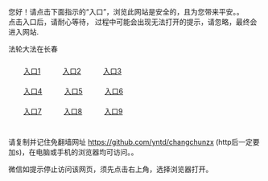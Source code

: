 您好！请点击下面指示的“入口”，浏览此网站是安全的，且为您带来平安。。 <br/>
点击入口后，请耐心等待， 过程中可能会出现无法打开的提示，请忽略，最终会进入网站. </br>

法轮大法在长春<br/>
<div style="padding:10px"><a style="margin:20px" target="_blank" href="https://d208cm18n05ij.cloudfront.net/2Qpsp?ztulgjc" id="ccLink1" rel="nofollow">入口1</a> <a target="_blank" style="margin:20px" href="https://d2tmg3yf8vwo06.cloudfront.net/2Qpsp?rcmfmks" id="ccLink2" rel="nofollow">入口2</a> <a style="margin:20px" target="_blank" href="https://d2teyu4d9dgu5c.cloudfront.net/2Qpsp?cotyskj" id="ccLink3" rel="nofollow">入口3</a></div>

<div style="padding:10px" ><a style="margin:20px" target="_blank" href="https://d208cm18n05ij.cloudfront.net/2Qpsp?ztulgjc" id="ccLink4" rel="nofollow">入口4</a> <a style="margin:20px" href="https://d2tmg3yf8vwo06.cloudfront.net/2Qpsp?rcmfmks" target="_blank" id="ccLink5" rel="nofollow">入口5</a> <a style="margin:20px" href="https://d2teyu4d9dgu5c.cloudfront.net/2Qpsp?cotyskj" target="_blank" id="ccLink6" rel="nofollow">入口6</a></div>

<div style="padding:10px"><a style="margin:20px" target="_blank" href="https://d208cm18n05ij.cloudfront.net/2Qpsp?ztulgjc" id="ccLink7" rel="nofollow">入口7</a> <a style="margin:20px" href="https://d2tmg3yf8vwo06.cloudfront.net/2Qpsp?rcmfmks" target="_blank" id="ccLink8" rel="nofollow">入口8</a> <a style="margin:20px" target="_blank" href="https://d2teyu4d9dgu5c.cloudfront.net/2Qpsp?cotyskj" id="ccLink9" rel="nofollow">入口9</a></div>

<br/>



请复制并记住免翻墙网址 https://github.com/yntd/changchunzx (http后一定要加s)，在电脑或手机的浏览器均可访问。。<br/>

微信如提示停止访问该网页，须先点击右上角，选择浏览器打开。
